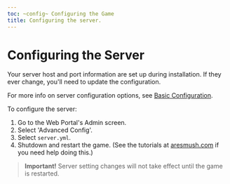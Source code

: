 ```yaml
---
toc: ~config~ Configuring the Game
title: Configuring the server.
---
```

# Configuring the Server

Your server host and port information are set up during installation.  If they ever change, you'll need to update the configuration.

For more info on server configuration options, see [Basic Configuration](/tutorials/install/basic-config).

To configure the server:

1. Go to the Web Portal's Admin screen.  
2. Select 'Advanced Config'.
3. Select `server.yml`.
4. Shutdown and restart the game. (See the tutorials at [aresmush.com](http://www.aresmush.com) if you need help doing this.)

> **Important!** Server setting changes will not take effect until the game is restarted.

